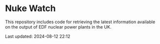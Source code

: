 # Nuke Watch

This repository includes code for retrieving the latest information available on the output of EDF nuclear power plants in the UK.

Last updated: 2024-08-12 22:12